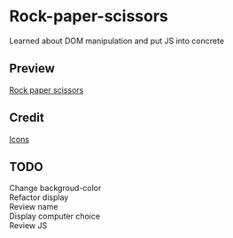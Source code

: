 # Rock-paper-scissors
Learned about DOM manipulation and put JS into concrete

## Preview

[Rock paper scissors](https://haveadream1.github.io/rock-paper-scissors/)

## Credit

[Icons]()

## TODO
  Change backgroud-color  
  Refactor display  
  Review name  
  Display computer choice  
  Review JS
